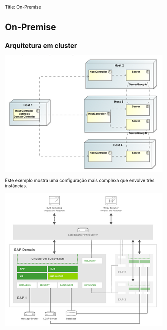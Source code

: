 Title: On-Premise

# On-Premise

## Arquitetura em cluster

![Cluster CITsmart](images/cluster-citsmart.png)

Este exemplo mostra uma configuração mais complexa que envolve três instâncias.

![Cluster CITsmart](images/cluster-citsmart2.png)